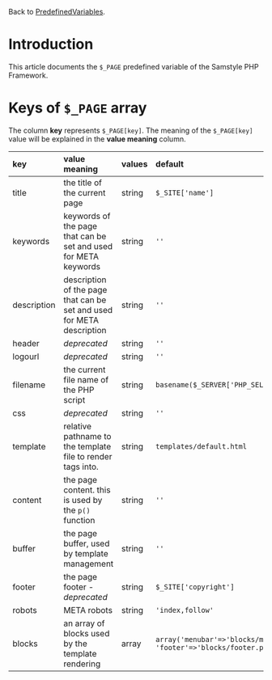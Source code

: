 Back to [PredefinedVariables](PredefinedVariables.md).

# Introduction #

This article documents the `$_PAGE` predefined variable of the Samstyle PHP Framework.

# Keys of `$_PAGE` array #
The column **key** represents `$_PAGE[key]`. The meaning of the `$_PAGE[key]` value will be explained in the **value meaning** column.

| **key** | **value meaning** | **values** | **default** |
|:--------|:------------------|:-----------|:------------|
| title   | the title of the current page | string     | `$_SITE['name']` |
| keywords | keywords of the page that can be set and used for META keywords | string     | `''`        |
| description | description of the page that can be set and used for META description | string     | `''`        |
| header  | _deprecated_      | string     | `''`        |
| logourl | _deprecated_      | string     | `''`        |
| filename | the current file name of the PHP script | string     | `basename($_SERVER['PHP_SELF'])` |
| css     | _deprecated_      | string     | `''`        |
| template | relative pathname to the template file to render tags into. | string     | `templates/default.html` |
| content | the page content. this is used by the `p()` function | string     | `''`        |
| buffer  | the page buffer, used by template management | string     | `''`        |
| footer  | the page footer - _deprecated_ | string     | `$_SITE['copyright']` |
| robots  | META robots       | string     | `'index,follow'` |
| blocks  | an array of blocks used by the template rendering | array      | `array('menubar'=>'blocks/menubar.php',`<br />`'footer'=>'blocks/footer.php')` |